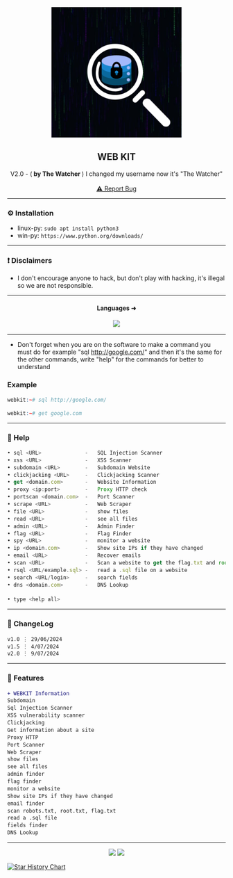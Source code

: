 
<div align="center">
  <kbd>
  <a href="https://github.com/RetrO-M">
    <img src="img/img.png" alt="Logo" width="300" height="300">
  </a>
  </kbd>
  
  <h2 align="center">WEB KIT</h2>

  <p align="center">
    V2.0 - (<b> by The Watcher </b>) I changed my username now it's "The Watcher"
    <br />
    <br />
    <a href="https://github.com/RetrO-M/Webkit/issues/">⚠️ Report Bug</a>
  </p>
</div>

---------------------------------------

### ⚙️ Installation
* linux-py: `sudo apt install python3`
* win-py: `https://www.python.org/downloads/`

---------------------------------------

### ❗ Disclaimers
- I don't encourage anyone to hack, but don't play with hacking, it's illegal so we are not responsible.

---------------------------------------

<h4 align="center">Languages ➜</h5>
<p align="center">
           <img src="https://skillicons.dev/icons?i=py"/>
</p>


---------------------------------------

- Don't forget when you are on the software to make a command you must do for example "sql http://google.com/" and then it's the same for the other commands, write "help" for the commands for better to understand

### Example

```r
webkit:~# sql http://google.com/
```

```r
webkit:~# get google.com
```

---------------------------------------

### 🧵 Help


```js
• sql <URL>              -   SQL Injection Scanner
• xss <URL>              -   XSS Scanner
• subdomain <URL>        -   Subdomain Website
• clickjacking <URL>     -   Clickjacking Scanner
• get <domain.com>       -   Website Information
• proxy <ip:port>        -   Proxy HTTP check
• portscan <domain.com>  -   Port Scanner
• scrape <URL>           -   Web Scraper
• file <URL>             -   show files
• read <URL>             -   see all files
• admin <URL>            -   Admin Finder
• flag <URL>             -   Flag Finder
• spy <URL>              -   monitor a website
• ip <domain.com>        -   Show site IPs if they have changed
• email <URL>            -   Recover emails
• scan <URL>             -   Scan a website to get the flag.txt and root.txt and user.txt and robots.txt
• rsql <URL/example.sql> -   read a .sql file on a website
• search <URL/login>     -   search fields
• dns <domain.com>       -   DNS Lookup

• type <help all>
```



---------------------------------------

### 📜 ChangeLog

```diff
v1.0 ⋮ 29/06/2024
v1.5 ⋮ 4/07/2024
v2.0 ⋮ 9/07/2024
```

---------------------------------------

### 📣 Features

```diff
+ WEBKIT Information
Subdomain
Sql Injection Scanner
XSS vulnerability scanner
Clickjacking
Get information about a site
Proxy HTTP
Port Scanner
Web Scraper
show files
see all files
admin finder
flag finder
monitor a website
Show site IPs if they have changed
email finder
scan robots.txt, root.txt, flag.txt
read a .sql file
fields finder
DNS Lookup
```

---------------------------------------

<p align="center">
  <img src="https://img.shields.io/github/stars/RetrO-M/Webkit.svg?style=for-the-badge&labelColor=black&color=f429ff&logo=IOTA"/>
  <img src="https://img.shields.io/github/languages/top/RetrO-M/Webkit.svg?style=for-the-badge&labelColor=black&color=f429ff&logo=python"/>
</p>


<a href="https://star-history.com/#RetrO-M/Webkit&Date">
 <picture>
   <source media="(prefers-color-scheme: dark)" srcset="https://api.star-history.com/svg?repos=RetrO-M/Webkit&type=Date&theme=dark" />
   <source media="(prefers-color-scheme: light)" srcset="https://api.star-history.com/svg?repos=RetrO-M/Webkit&type=Date" />
   <img alt="Star History Chart" src="https://api.star-history.com/svg?repos=RetrO-M/Webkit&type=Date" />
 </picture>
</a>

